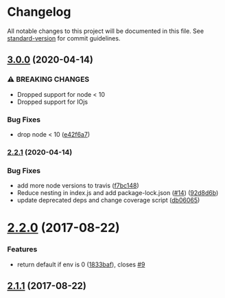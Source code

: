 # Changelog

All notable changes to this project will be documented in this file. See [standard-version](https://github.com/conventional-changelog/standard-version) for commit guidelines.

## [3.0.0](https://github.com/knownasilya/cli-width/compare/v2.2.1...v3.0.0) (2020-04-14)


### ⚠ BREAKING CHANGES

* Dropped support for node < 10
* Dropped support for IOjs

### Bug Fixes

* drop node < 10 ([e42f6a7](https://github.com/knownasilya/cli-width/commit/e42f6a756ea47f85f736e6de2d7364d4d60a7dfe))

### [2.2.1](https://github.com/knownasilya/cli-width/compare/v2.2.0...v2.2.1) (2020-04-14)


### Bug Fixes

* add more node versions to travis ([f7bc148](https://github.com/knownasilya/cli-width/commit/f7bc14846c2547769681bfc56afed3d0b04aa11e))
* Reduce nesting in index.js and add package-lock.json ([#14](https://github.com/knownasilya/cli-width/issues/14)) ([92d8d6b](https://github.com/knownasilya/cli-width/commit/92d8d6b8e4ce3702b12356c5427723005fccf9b8))
* update deprecated deps and change coverage script ([db06065](https://github.com/knownasilya/cli-width/commit/db0606592f8347eb9f35abdf87c570e1d731463c))

<a name="2.2.0"></a>
# [2.2.0](https://github.com/knownasilya/cli-width/compare/v2.1.1...v2.2.0) (2017-08-22)


### Features

* return default if env is 0 ([1833baf](https://github.com/knownasilya/cli-width/commit/1833baf)), closes [#9](https://github.com/knownasilya/cli-width/issues/9)



<a name="2.1.1"></a>
## [2.1.1](https://github.com/knownasilya/cli-width/compare/v2.1.0...v2.1.1) (2017-08-22)
